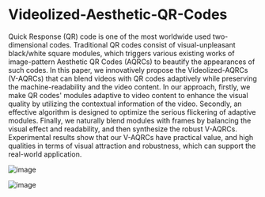# Videolized-Aesthetic-QR-Codes
Quick Response (QR) code is one of the most worldwide used two-dimensional codes. Traditional QR codes consist of visual-unpleasant black/white square modules, which triggers various existing works of image-pattern Aesthetic QR Codes (AQRCs) to beautify the appearances of such codes. In this paper, we innovatively propose the Videolized-AQRCs (V-AQRCs) that can blend videos with QR codes adaptively while preserving the machine-readability and the video content. In our approach, firstly, we make QR codes' modules adaptive to video content to enhance the visual quality by utilizing the contextual information of the video. Secondly, an effective algorithm is designed to optimize the serious flickering of adaptive modules. Finally, we naturally blend modules with frames by balancing the visual effect and readability, and then synthesize the robust V-AQRCs. Experimental results show that our V-AQRCs have practical value, and high qualities in terms of visual attraction and robustness, which can support the real-world application.

<div align=center><src="https://github.com/SwordHolderSH/Videolized-Aesthetic-QR-Codes/blob/master/demo/24_full.gif"/></div>

<div align=center><src="https://github.com/SwordHolderSH/Videolized-Aesthetic-QR-Codes/blob/master/demo/12_full.gif"/></div>

![image](https://github.com/SwordHolderSH/Videolized-Aesthetic-QR-Codes/blob/master/demo/24_full.gif)

![image](https://github.com/SwordHolderSH/Videolized-Aesthetic-QR-Codes/blob/master/demo/12_full.gif)



